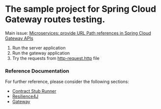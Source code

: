 # The sample project for Spring Cloud Gateway routes testing.

Main issue: [Microservices: provide URL Path references in Spring Cloud Gateway APIs](https://youtrack.jetbrains.com/issue/IDEA-273613)

1. Run the server application
2. Run the gateway application
3. Try the requests from [http-request.http](spring-cloud-gateway-test0) file

### Reference Documentation

For further reference, please consider the following sections:


* [Contract Stub Runner](https://cloud.spring.io/spring-cloud-contract/reference/htmlsingle/#features-stub-runner)
* [Resilience4J](https://docs.spring.io/spring-cloud-circuitbreaker/docs/current/reference/html/#configuring-resilience4j-circuit-breakers)
* [Gateway](https://docs.spring.io/spring-cloud-gateway/docs/current/reference/html/)


